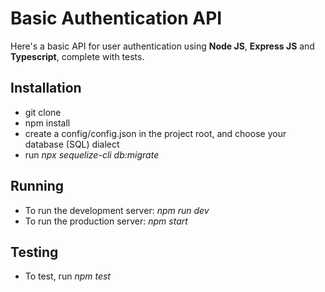 # Basic Authentication API
Here's a basic API for user authentication using **Node JS**, **Express JS** and **Typescript**, complete with tests.

## Installation
- git clone
- npm install
- create a config/config.json in the project root, and choose your database (SQL) dialect
- run *npx sequelize-cli db:migrate*

## Running
- To run the development server: *npm run dev*
- To run the production server: *npm start*

## Testing
- To test, run *npm test*